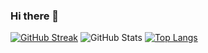 ### Hi there 👋

<!--
**KipmurkorDev/KipmurkorDev** is a ✨ _special_ ✨ repository because its `README.md` (this file) appears on your GitHub profile.

Here are some ideas to get you started:

- 🔭 I’m currently working on ...
- 🌱 I’m currently learning ...
- 👯 I’m looking to collaborate on ...
- 🤔 I’m looking for help with ...
- 💬 Ask me about ...
- 📫 How to reach me: ...
- 😄 Pronouns: ...
- ⚡ Fun fact: ...
-->
[![GitHub Streak](http://github-readme-streak-stats.herokuapp.com?user=KipmurkorDev&theme=dark)](https://git.io/streak-stats)
![GitHub Stats](https://github-readme-stats.vercel.app/api?username=KipmurkorDev&theme=radical)
[![Top Langs](https://github-readme-stats.vercel.app/api/top-langs/?username=KipmurkorDev)](https://github.com/anuraghazra/github-readme-stats)

